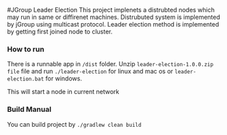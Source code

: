 #JGroup Leader Election
This project implenets a distrubted nodes which may run in same or diffirenet machines. 
Distrubuted system is implemented by jGroup using multicast protocol. Leader election method is implemented by getting first joined node to cluster.

### How to run

There is a runnable app in ```/dist``` folder. Unzip ```leader-election-1.0.0.zip file``` file and run ```./leader-election``` for linux and mac os or ```leader-election.bat``` for windows.


This will start a node in current network

### Build Manual

You can build project by ```./gradlew clean build```